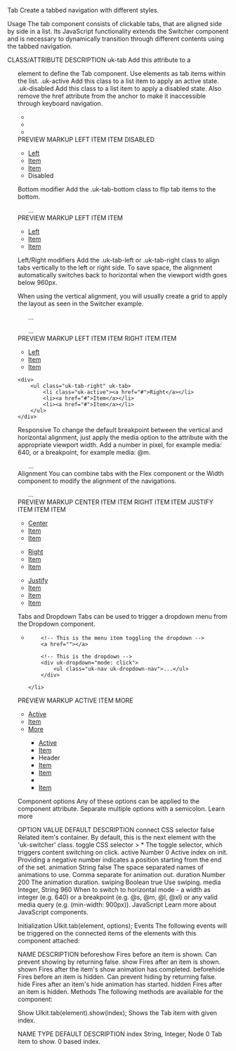 
Tab
Create a tabbed navigation with different styles.

Usage
The tab component consists of clickable tabs, that are aligned side by side in a list. Its JavaScript functionality extends the Switcher component and is necessary to dynamically transition through different contents using the tabbed navigation.

CLASS/ATTRIBUTE	DESCRIPTION
uk-tab	Add this attribute to a <ul> element to define the Tab component. Use <a> elements as tab items within the list.
.uk-active	Add this class to a list item to apply an active state.
.uk-disabled	Add this class to a list item to apply a disabled state. Also remove the href attribute from the anchor to make it inaccessible through keyboard navigation.
<ul uk-tab>
    <li class="uk-active"><a href=""></a></li>
    <li><a href=""></a></li>
    <li class="uk-disabled"><a></a></li>
</ul>
PREVIEW
MARKUP
LEFT
ITEM
ITEM
DISABLED


<ul uk-tab>
    <li class="uk-active"><a href="#">Left</a></li>
    <li><a href="#">Item</a></li>
    <li><a href="#">Item</a></li>
    <li class="uk-disabled"><a>Disabled</a></li>
</ul>



Bottom modifier
Add the .uk-tab-bottom class to flip tab items to the bottom.

<ul class="uk-tab-bottom" uk-tab>...</ul>
PREVIEW
MARKUP
LEFT
ITEM
ITEM


<ul class="uk-tab-bottom" uk-tab>
    <li class="uk-active"><a href="#">Left</a></li>
    <li><a href="#">Item</a></li>
    <li><a href="#">Item</a></li>
</ul>


Left/Right modifiers
Add the .uk-tab-left or .uk-tab-right class to align tabs vertically to the left or right side. To save space, the alignment automatically switches back to horizontal when the viewport width goes below 960px.

When using the vertical alignment, you will usually create a grid to apply the layout as seen in the Switcher example.

<ul class="uk-tab-left" uk-tab>...</ul>

<ul class="uk-tab-right" uk-tab>...</ul>
PREVIEW
MARKUP
LEFT
ITEM
ITEM
RIGHT
ITEM
ITEM

<div class="uk-child-width-1-2@s" uk-grid>
    <div>
        <ul class="uk-tab-left" uk-tab>
            <li class="uk-active"><a href="#">Left</a></li>
            <li><a href="#">Item</a></li>
            <li><a href="#">Item</a></li>
        </ul>
    </div>

    <div>
        <ul class="uk-tab-right" uk-tab>
            <li class="uk-active"><a href="#">Right</a></li>
            <li><a href="#">Item</a></li>
            <li><a href="#">Item</a></li>
        </ul>
    </div>
</div>



Responsive
To change the default breakpoint between the vertical and horizontal alignment, just apply the media option to the attribute with the appropriate viewport width. Add a number in pixel, for example media: 640, or a breakpoint, for example media: @m.

<ul class="uk-tab-left" uk-tab="media: @s">...</ul>
Alignment
You can combine tabs with the Flex component or the Width component to modify the alignment of the navigations.

<ul class="uk-flex-right" uk-tab>...</ul>
PREVIEW
MARKUP
CENTER
ITEM
ITEM
RIGHT
ITEM
ITEM
JUSTIFY
ITEM
ITEM
ITEM


<div class="uk-margin-medium-top">
    <ul class="uk-flex-center" uk-tab>
        <li class="uk-active"><a href="#">Center</a></li>
        <li><a href="#">Item</a></li>
        <li><a href="#">Item</a></li>
    </ul>
</div>

<div>
    <ul class="uk-flex-right" uk-tab>
        <li class="uk-active"><a href="#">Right</a></li>
        <li><a href="#">Item</a></li>
        <li><a href="#">Item</a></li>
    </ul>
</div>

<div>
    <ul class="uk-child-width-expand" uk-tab>
        <li class="uk-active"><a href="#">Justify</a></li>
        <li><a href="#">Item</a></li>
        <li><a href="#">Item</a></li>
        <li><a href="#">Item</a></li>
    </ul>
</div>



Tabs and Dropdown
Tabs can be used to trigger a dropdown menu from the Dropdown component.

<ul uk-tab>
    <li>

        <!-- This is the menu item toggling the dropdown -->
        <a href=""></a>

        <!-- This is the dropdown -->
        <div uk-dropdown="mode: click">
            <ul class="uk-nav uk-dropdown-nav">...</ul>
        </div>

    </li>
</ul>
PREVIEW
MARKUP
ACTIVE
ITEM
MORE 


<ul uk-tab>
    <li class="uk-active"><a href="#">Active</a></li>
    <li><a href="#">Item</a></li>
    <li>
        <a href="#">More <span class="uk-margin-small-left" uk-icon="icon: triangle-down"></span></a>
        <div uk-dropdown="mode: click">
            <ul class="uk-nav uk-dropdown-nav">
                <li class="uk-active"><a href="#">Active</a></li>
                <li><a href="#">Item</a></li>
                <li class="uk-nav-header">Header</li>
                <li><a href="#">Item</a></li>
                <li><a href="#">Item</a></li>
                <li class="uk-nav-divider"></li>
                <li><a href="#">Item</a></li>
            </ul>
        </div>
    </li>
</ul>


Component options
Any of these options can be applied to the component attribute. Separate multiple options with a semicolon. Learn more

OPTION	VALUE	DEFAULT	DESCRIPTION
connect	CSS selector	false	Related item's container. By default, this is the next element with the 'uk-switcher' class.
toggle	CSS selector	> *	The toggle selector, which triggers content switching on click.
active	Number	0	Active index on init. Providing a negative number indicates a position starting from the end of the set.
animation	String	false	The space separated names of animations to use. Comma separate for animation out.
duration	Number	200	The animation duration.
swiping	Boolean	true	Use swiping.
media	Integer, String	960	When to switch to horizontal mode - a width as integer (e.g. 640) or a breakpoint (e.g. @s, @m, @l, @xl) or any valid media query (e.g. (min-width: 900px)).
JavaScript
Learn more about JavaScript components.

Initialization
UIkit.tab(element, options);
Events
The following events will be triggered on the connected items of the elements with this component attached:

NAME	DESCRIPTION
beforeshow	Fires before an item is shown. Can prevent showing by returning false.
show	Fires after an item is shown.
shown	Fires after the item's show animation has completed.
beforehide	Fires before an item is hidden. Can prevent hiding by returning false.
hide	Fires after an item's hide animation has started.
hidden	Fires after an item is hidden.
Methods
The following methods are available for the component:

Show
UIkit.tab(element).show(index);
Shows the Tab item with given index.

NAME	TYPE	DEFAULT	DESCRIPTION
index	String, Integer, Node	0	Tab item to show. 0 based index.

